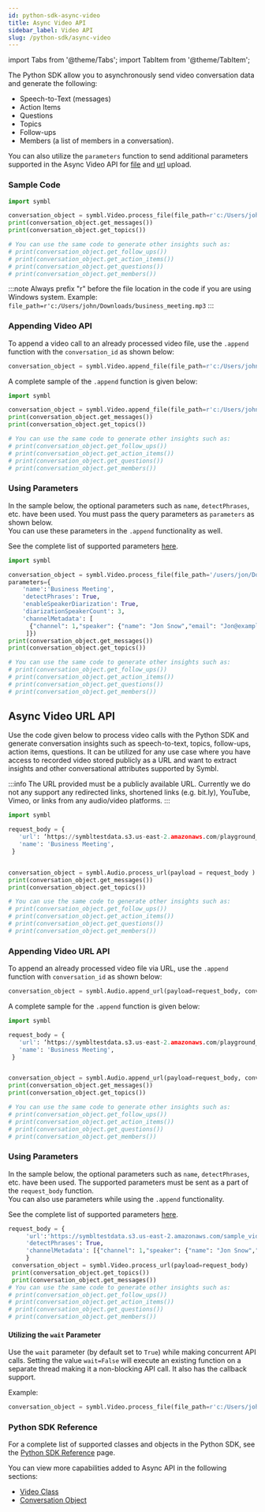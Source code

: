 ```yaml
---
id: python-sdk-async-video
title: Async Video API 
sidebar_label: Video API
slug: /python-sdk/async-video
---
```

import Tabs from '@theme/Tabs';
import TabItem from '@theme/TabItem';

The Python SDK allow you to asynchronously send video conversation data and generate the following:

- Speech-to-Text (messages)
- Action Items
- Questions
- Topics
- Follow-ups
- Members (a list of members in a conversation).

You can also utilize the `parameters` function to send additional parameters supported in the Async Video API for [file](/docs/async-api/overview/video/post-video#query-params) and [url](/docs/async-api/overview/video/post-video-url#request-body) upload. 

### Sample Code 
```python
import symbl

conversation_object = symbl.Video.process_file(file_path=r'c:/Users/john/Downloads/video.mp4')
print(conversation_object.get_messages())
print(conversation_object.get_topics())

# You can use the same code to generate other insights such as:
# print(conversation_object.get_follow_ups())
# print(conversation_object.get_action_items())
# print(conversation_object.get_questions())
# print(conversation_object.get_members())
```
:::note
Always prefix "r" before the file location in the code if you are using Windows system. Example: `file_path=r'c:/Users/john/Downloads/business_meeting.mp3`
:::

### Appending Video API 

To append a video call to an already processed video file, use the `.append` function with the `conversation_id` as shown below:

```py
conversation_object = symbl.Video.append_file(file_path=r'c:/Users/john/Downloads/video.mp4', conversation_id='')
```
A complete sample of the `.append` function is given below:

```py
import symbl

conversation_object = symbl.Video.append_file(file_path=r'c:/Users/john/Downloads/video.mp4', conversation_id='')
print(conversation_object.get_messages())
print(conversation_object.get_topics())

# You can use the same code to generate other insights such as:
# print(conversation_object.get_follow_ups())
# print(conversation_object.get_action_items())
# print(conversation_object.get_questions())
# print(conversation_object.get_members())
```
### Using Parameters

In the sample below, the optional parameters such as `name`, `detectPhrases`, etc. have been used. You must pass the query parameters as `parameters` as shown below. <br/>
You can use these parameters in the `.append` functionality as well. 

See the complete list of supported parameters [here](/docs/async-api/overview/video/post-video#query-params). 

```py
import symbl

conversation_object = symbl.Video.process_file(file_path='/users/jon/Downloads/Welcome.mp4', 
parameters={
    'name':'Business Meeting', 
    'detectPhrases': True, 
    'enableSpeakerDiarization': True, 
    'diarizationSpeakerCount': 3, 
    'channelMetadata': [
      {"channel": 1,"speaker": {"name": "Jon Snow","email": "Jon@example.com"}}
     ]})
print(conversation_object.get_messages())
print(conversation_object.get_topics())

# You can use the same code to generate other insights such as:
# print(conversation_object.get_follow_ups())
# print(conversation_object.get_action_items())
# print(conversation_object.get_questions())
# print(conversation_object.get_members())
```
## Async Video URL API

Use the code given below to process video calls with the Python SDK and generate conversation insights such as speech-to-text, topics, follow-ups, action items, questions. It can be utilized for any use case where you have access to recorded video stored publicly as a URL and want to extract insights and other conversational attributes supported by Symbl. 

:::info
The URL provided must be a publicly available URL. Currently we do not any support any redirected links, shortened links (e.g. bit.ly), YouTube, Vimeo, or links from any audio/video platforms.
:::

```py
import symbl

request_body = {
   'url': ‘https://symbltestdata.s3.us-east-2.amazonaws.com/playground_sample_audio.mp3’,
   'name': 'Business Meeting',
 }


conversation_object = symbl.Audio.process_url(payload = request_body )
print(conversation_object.get_messages())
print(conversation_object.get_topics())

# You can use the same code to generate other insights such as:
# print(conversation_object.get_follow_ups())
# print(conversation_object.get_action_items())
# print(conversation_object.get_questions())
# print(conversation_object.get_members())
```
### Appending Video URL API

To append an already processed video file via URL, use the `.append` function with `conversation_id` as shown below:

```py
conversation_object = symbl.Audio.append_url(payload=request_body, conversation_id='4639962491256832')
```
A complete sample for the `.append` function is given below:
```py
import symbl

request_body = {
   'url': ‘https://symbltestdata.s3.us-east-2.amazonaws.com/playground_sample_audio.mp3’,
   'name': 'Business Meeting',
 }


conversation_object = symbl.Audio.append_url(payload=request_body, conversation_id='4639962491256832')
print(conversation_object.get_messages())
print(conversation_object.get_topics())

# You can use the same code to generate other insights such as:
# print(conversation_object.get_follow_ups())
# print(conversation_object.get_action_items())
# print(conversation_object.get_questions())
# print(conversation_object.get_members())

```
### Using Parameters

In the sample below, the optional parameters such as `name`, `detectPhrases`, etc. have been used. The supported parameters must be sent as a part of the `request_body` function. <br/>
You can also use parameters while using the `.append` functionality. 

See the complete list of supported parameters [here](/docs/async-api/overview/video/post-video-url#request-body). 

```py
request_body = {
     'url':'https://symbltestdata.s3.us-east-2.amazonaws.com/sample_video_file.mp4', 
     'detectPhrases': True, 
     'channelMetadata': [{"channel": 1,"speaker": {"name": "Jon Snow","email": "jon@example.com"}}]
     }
 conversation_object = symbl.Video.process_url(payload=request_body)
 print(conversation_object.get_topics())
 print(conversation_object.get_messages())
# You can use the same code to generate other insights such as:
# print(conversation_object.get_follow_ups())
# print(conversation_object.get_action_items())
# print(conversation_object.get_questions())
# print(conversation_object.get_members())
```

#### Utilizing the `wait` Parameter

Use the `wait` parameter (by default set to `True`) while making concurrent API calls. Setting the value `wait=False` will execute an existing function on a separate thread making it a non-blocking API call. It also has the callback support.<br/>

Example:

```py
conversation_object = symbl.Video.process_file(file_path=r'c:/Users/john/Downloads/video.mp4', wait=False)
```
### Python SDK Reference

For a complete list of supported classes and objects in the Python SDK, see the [Python SDK Reference](/docs/python-sdk/python-sdk-reference) page. 

You can view more capabilities added to Async API in the following sections:

- [Video Class](/docs/python-sdk/python-sdk-reference#video-class)<br/>
- [Conversation Object](/docs/python-sdk/python-sdk-reference#conversation-object)
